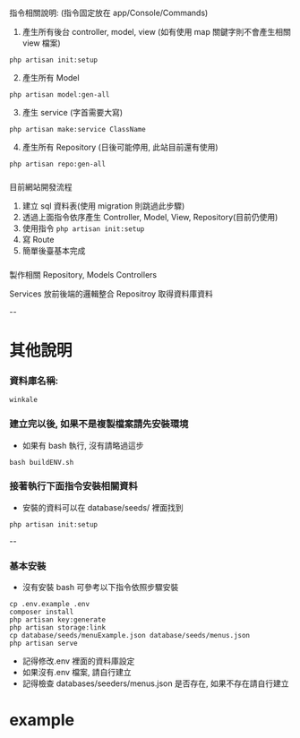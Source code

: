 ###

指令相關說明: (指令固定放在 app/Console/Commands)

1. 產生所有後台 controller, model, view (如有使用 map 關鍵字則不會產生相關 view 檔案)

```
php artisan init:setup
```

2. 產生所有 Model

```
php artisan model:gen-all
```

3. 產生 service (字首需要大寫)

```
php artisan make:service ClassName
```

4. 產生所有 Repository (日後可能停用, 此站目前還有使用)

```
php artisan repo:gen-all
```

###

目前網站開發流程

1. 建立 sql 資料表(使用 migration 則跳過此步驟)
2. 透過上面指令依序產生 Controller, Model, View, Repository(目前仍使用)
3. 使用指令 `php artisan init:setup`
4. 寫 Route
5. 簡單後臺基本完成

###

製作相關 Repository,
Models
Controllers

Services 放前後端的邏輯整合
Repositroy 取得資料庫資料

--

# 其他說明

### 資料庫名稱:

```
winkale
```

### 建立完以後, 如果不是複製檔案請先安裝環境

-   如果有 bash 執行, 沒有請略過這步

```
bash buildENV.sh
```

### 接著執行下面指令安裝相關資料

-   安裝的資料可以在 database/seeds/ 裡面找到

```
php artisan init:setup
```

--

### 基本安裝

-   沒有安裝 bash 可參考以下指令依照步驟安裝
```
cp .env.example .env
composer install
php artisan key:generate
php artisan storage:link
cp database/seeds/menuExample.json database/seeds/menus.json
php artisan serve
```

-   記得修改.env 裡面的資料庫設定
-   如果沒有.env 檔案, 請自行建立
-   記得檢查 databases/seeders/menus.json 是否存在, 如果不存在請自行建立
# example
